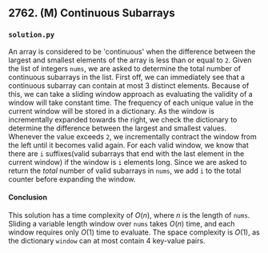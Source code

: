 ## 2762. (M) Continuous Subarrays

### `solution.py`
An array is considered to be 'continuous' when the difference between the largest and smallest elements of the array is less than or equal to `2`. Given the list of integers `nums`, we are asked to determine the total number of continuous subarrays in the list. First off, we can immediately see that a continuous subarray can contain at most 3 distinct elements. Because of this, we can take a sliding window approach as evaluating the validity of a window will take constant time. The frequency of each unique value in the current window will be stored in a dictionary. As the window is incrementally expanded towards the right, we check the dictionary to determine the difference between the largest and smallest values. Whenever the value exceeds `2`, we incrementally contract the window from the left until it becomes valid again. For each valid window, we know that there are `i` suffixes(valid subarrays that end with the last element in the current window) if the window is `i` elements long. Since we are asked to return the *total* number of valid subarrays in `nums`, we add `i` to the total counter before expanding the window.  

#### Conclusion
This solution has a time complexity of $O(n)$, where $n$ is the length of `nums`. Sliding a variable length window over `nums` takes $O(n)$ time, and each window requires only $O(1)$ time to evaluate. The space complexity is $O(1)$, as the dictionary `window` can at most contain 4 key-value pairs.  
  

